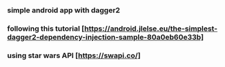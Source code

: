 ### simple android app with dagger2
### following this tutorial [https://android.jlelse.eu/the-simplest-dagger2-dependency-injection-sample-80a0eb60e33b]
### using star wars API [https://swapi.co/]
